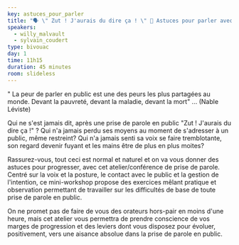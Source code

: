 ```yaml
---
key: astuces_pour_parler
title: "🗣️ \" Zut ! J'aurais du dire ça ! \" 🙊 Astuces pour parler avec aisance en public 🎙️"
speakers:
  - willy_malvault
  - sylvain_coudert
type: bivouac
day: 1
time: 11h15
duration: 45 minutes
room: slideless
---
```


" La peur de parler en public est une des peurs les plus partagées au monde. Devant la pauvreté, devant la maladie, devant la mort" ... (Nable Léviste)

Qui ne s'est jamais dit, après une prise de parole en public "Zut ! J'aurais du dire ça !" ? Qui n'a jamais perdu ses moyens au moment de s'adresser à un public, même restreint? Qui n'a jamais senti sa voix se faire tremblotante, son regard devenir fuyant et les mains être de plus en plus moites?

Rassurez-vous, tout ceci est normal et naturel et on va vous donner des astuces pour progresser, avec cet atelier/conférence de prise de parole. Centré sur la voix et la posture, le contact avec le public et la gestion de l'intention, ce mini-workshop propose des exercices mêlant pratique et observation permettant de travailler sur les difficultés de base de toute prise de parole en public.

On ne promet pas de faire de vous des orateurs hors-pair en moins d'une heure, mais cet atelier vous permettra de prendre conscience de vos marges de progression et des leviers dont vous disposez pour évoluer, positivement, vers une aisance absolue dans la prise de parole en public.